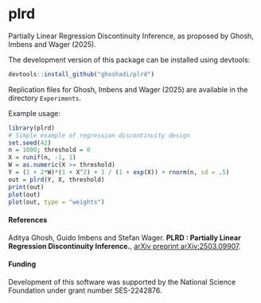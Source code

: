 # plrd
Partially Linear Regression Discontinuity Inference, as proposed by Ghosh, Imbens and Wager (2025).

The development version of this package can be installed using devtools:

```R
devtools::install_github("ghoshadi/plrd")
```
Replication files for Ghosh, Imbens and Wager (2025) are available in
the directory `Experiments`.

Example usage:

```R
library(plrd)
# Simple example of regression discontinuity design
set.seed(42)
n = 1000; threshold = 0
X = runif(n, -1, 1)
W = as.numeric(X >= threshold)
Y = (1 + 2*W)*(1 + X^2) + 1 / (1 + exp(X)) + rnorm(n, sd = .5)
out = plrd(Y, X, threshold)
print(out)
plot(out)
plot(out, type = "weights")
```

#### References
Aditya Ghosh, Guido Imbens and Stefan Wager.
<b>PLRD : Partially Linear Regression Discontinuity Inference.</b>, [arXiv preprint arXiv:2503.09907](https://arxiv.org/abs/2503.09907).


#### Funding
Development of this software was supported by the National Science Foundation under grant number SES-2242876.
